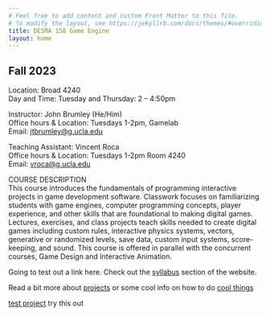 ```yaml
---
# Feel free to add content and custom Front Matter to this file.
# To modify the layout, see https://jekyllrb.com/docs/themes/#overriding-theme-defaults
title: DESMA 158 Game Engine
layout: home
---
```


## Fall 2023

Location: Broad 4240  
Day and Time: Tuesday and Thursday: 2 – 4:50pm

Instructor: John Brumley (He/Him)  
Office hours & Location: Tuesdays 1-2pm, Gamelab  
Email: jtbrumley@g.ucla.edu

Teaching Assistant: Vincent Roca  
Office hours & Location: Tuesdays 1-2pm Room 4240  
Email: vroca@g.ucla.edu

COURSE DESCRIPTION  
This course introduces the fundamentals of programming interactive projects in game development software. Classwork focuses on familiarizing students with game engines, computer programming concepts, player experience, and other skills that are foundational to making digital games. Lectures, exercises, and class projects teach skills needed to create digital games including custom rules, interactive physics systems, vectors, generative or randomized levels, save data, custom input systems, score-keeping, and sound. This course is offered in parallel with the concurrent courses, Game Design and Interactive Animation.

Going to test out a link here. Check out the [syllabus](syllabus.md) section of the website.

Read a bit more about [projects](projects.md) or some cool info on how to do [cool things](cool-things.md) 

[test project](test.html) try this out


